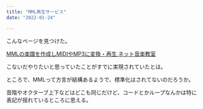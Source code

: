 ```yaml
---
title: "MML再生サービス"
date: "2022-01-24"

---
```


こんなページを見つけた。

[MMLの楽譜を作成しMIDIやMP3に変換・再生 ネット音楽教室](https://music-school.mjapa.jp/mml_to_midi_converter.html)

こないだやりたいと思っていたことがすでに実現されていたとは。

ところで、MMLって方言が結構あるようで、標準化はされてないのだろうか。

音階やオクターブ上下などはどこも同じだけど、コードとかループなんかは特に表記が揺れているところに思える。

